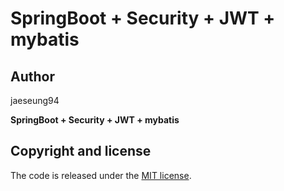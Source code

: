 # SpringBoot + Security + JWT + mybatis

## Author
jaeseung94

**SpringBoot + Security + JWT + mybatis**



## Copyright and license

The code is released under the [MIT license](LICENSE?raw=true).